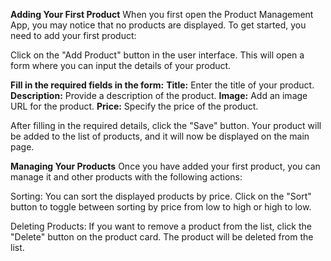 **Adding Your First Product**
  When you first open the Product Management App, you may notice that no products are displayed. To get started, you need to add your first product:

  Click on the "Add Product" button in the user interface. This will open a form where you can input the details of your product.

**Fill in the required fields in the form:**
  **Title:** Enter the title of your product.
  **Description:** Provide a description of the product.
  **Image:** Add an image URL for the product.
  **Price:** Specify the price of the product.
  
After filling in the required details, click the "Save" button. Your product will be added to the list of products, and it will now be displayed on the main page.

**Managing Your Products**
  Once you have added your first product, you can manage it and other products with the following actions:

  Sorting: You can sort the displayed products by price. Click on the "Sort" button to toggle between sorting by price from low to high or high to low.

  Deleting Products: If you want to remove a product from the list, click the "Delete" button on the product card. The product will be deleted from the list.
